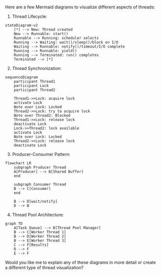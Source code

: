 Here are a few Mermaid diagrams to visualize different aspects of threads:

1. Thread Lifecycle:
```mermaid
stateDiagram-v2
    [*] --> New: Thread created
    New --> Runnable: start()
    Runnable --> Running: scheduler selects
    Running --> Waiting: wait()/sleep()/block on I/O
    Waiting --> Runnable: notify()/timeout/I/O complete
    Running --> Runnable: yield()
    Running --> Terminated: run() completes
    Terminated --> [*]
```


2. Thread Synchronization:
```mermaid
sequenceDiagram
    participant Thread1
    participant Lock
    participant Thread2
    
    Thread1->>Lock: acquire lock
    activate Lock
    Note over Lock: Locked
    Thread2->>Lock: try to acquire lock
    Note over Thread2: Blocked
    Thread1->>Lock: release lock
    deactivate Lock
    Lock->>Thread2: lock available
    activate Lock
    Note over Lock: Locked
    Thread2->>Lock: release lock
    deactivate Lock
```

3. Producer-Consumer Pattern:
```mermaid
flowchart LR
    subgraph Producer Thread
    A[Producer] --> B[Shared Buffer]
    end
    
    subgraph Consumer Thread
    B --> C[Consumer]
    end
    
    B --> D[wait/notify]
    D --> B
```

4. Thread Pool Architecture:
```mermaid
graph TD
    A[Task Queue] --> B[Thread Pool Manager]
    B --> C[Worker Thread 1]
    B --> D[Worker Thread 2]
    B --> E[Worker Thread 3]
    C --> F[Results]
    D --> F
    E --> F
```

Would you like me to explain any of these diagrams in more detail or create a different type of thread visualization?